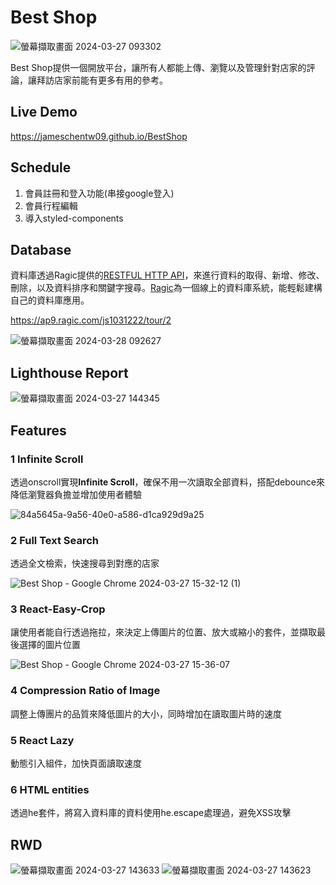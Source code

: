 # Best Shop

![螢幕擷取畫面 2024-03-27 093302](https://github.com/JamesChenTW09/BestShop/assets/92699251/ea04d9cc-d90e-4bea-817a-0801e9d25ab3)

Best Shop提供一個開放平台，讓所有人都能上傳、瀏覽以及管理針對店家的評論，讓拜訪店家前能有更多有用的參考。

## Live Demo
https://jameschentw09.github.io/BestShop

## Schedule
1. 會員註冊和登入功能(串接google登入)
2. 會員行程編輯
3. 導入styled-components

## Database

資料庫透過Ragic提供的[RESTFUL HTTP API](https://www.ragic.com/intl/zh-TW/doc-api)，來進行資料的取得、新增、修改、刪除，以及資料排序和關鍵字搜尋。[Ragic](https://www.ragic.com/intl/zh-TW/home?campaign=goadzhtw&gad_source=1&gclid=CjwKCAjwh4-wBhB3EiwAeJsppIZaR_4Jj9teiUJNfikRLvRzY4gE8I2TQPphB1rc9YK7DskPjB5XfRoCAhsQAvD_BwE)為一個線上的資料庫系統，能輕鬆建構自己的資料庫應用。

https://ap9.ragic.com/js1031222/tour/2

![螢幕擷取畫面 2024-03-28 092627](https://github.com/JamesChenTW09/BestShop/assets/92699251/c90edbb8-7627-46d5-9e9b-b9a34a73b172)

## Lighthouse Report
![螢幕擷取畫面 2024-03-27 144345](https://github.com/JamesChenTW09/BestShop/assets/92699251/40e0bce1-5846-409a-ba45-9b2441e8d931)

## Features

### 1️ Infinite Scroll
透過onscroll實現**Infinite Scroll**，確保不用一次讀取全部資料，搭配debounce來降低瀏覽器負擔並增加使用者體驗

![84a5645a-9a56-40e0-a586-d1ca929d9a25](https://github.com/JamesChenTW09/BestShop/assets/92699251/1f9834ef-882d-4a4a-a54a-c24883d419cd)

### 2️ Full Text Search
透過全文檢索，快速搜尋到對應的店家

![Best Shop - Google Chrome 2024-03-27 15-32-12 (1)](https://github.com/JamesChenTW09/BestShop/assets/92699251/1155ebb7-1c41-464c-9da2-d6f9994c7742)

### 3️ React-Easy-Crop
讓使用者能自行透過拖拉，來決定上傳圖片的位置、放大或縮小的套件，並擷取最後選擇的圖片位置

![Best Shop - Google Chrome 2024-03-27 15-36-07](https://github.com/JamesChenTW09/BestShop/assets/92699251/012b81c5-5e34-44c0-86c7-b4a7cac1daf6)

### 4️ Compression Ratio of Image
調整上傳團片的品質來降低圖片的大小，同時增加在讀取圖片時的速度

### 5️ React Lazy
動態引入組件，加快頁面讀取速度

### 6 HTML entities
透過he套件，將寫入資料庫的資料使用he.escape處理過，避免XSS攻擊

## RWD

![螢幕擷取畫面 2024-03-27 143633](https://github.com/JamesChenTW09/BestShop/assets/92699251/fd2285f3-fd1d-4d1d-a0f7-888f670ae177)  ![螢幕擷取畫面 2024-03-27 143623](https://github.com/JamesChenTW09/BestShop/assets/92699251/07f9eacc-951d-472f-887b-39e3aab84ce6)



